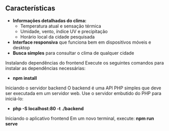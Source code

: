 ## Características

- **Informações detalhadas do clima:**
  - Temperatura atual e sensação térmica
  - Umidade, vento, índice UV e precipitação
  - Horário local da cidade pesquisada
- **Interface responsiva** que funciona bem em dispositivos móveis e desktop
- **Busca simples** para consultar o clima de qualquer cidade


Instalando dependências do frontend
Execute os seguintes comandos para instalar as dependências necessárias:
- **npm install**

Iniciando o servidor backend
O backend é uma API PHP simples que deve ser executada em um servidor web. Use o servidor embutido do PHP para iniciá-lo:
- **php -S localhost:80 -t ./backend**


Iniciando o aplicativo frontend
Em um novo terminal, execute:
**npm run serve**